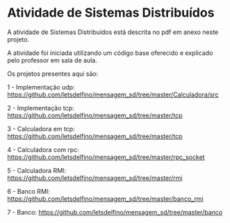 # Atividade de Sistemas Distribuídos
A atividade de Sistemas Distribuídos está descrita no pdf em anexo neste projeto.

A atividade foi iniciada utilizando um código base oferecido e explicado pelo professor em sala de aula.

Os projetos presentes aqui são:

1 - Implementação udp: https://github.com/letsdelfino/mensagem_sd/tree/master/Calculadora/src

2 - Implementação tcp: https://github.com/letsdelfino/mensagem_sd/tree/master/tcp

3 - Calculadora em tcp: https://github.com/letsdelfino/mensagem_sd/tree/master/tcp

4 - Calculadora com rpc: https://github.com/letsdelfino/mensagem_sd/tree/master/rpc_socket 

5 - Calculadora RMI: https://github.com/letsdelfino/mensagem_sd/tree/master/rmi

6 - Banco RMI: https://github.com/letsdelfino/mensagem_sd/tree/master/banco_rmi

7 - Banco: https://github.com/letsdelfino/mensagem_sd/tree/master/banco
